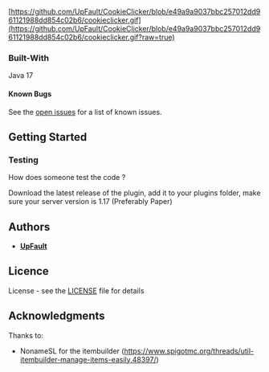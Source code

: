 [https://github.com/UpFault/CookieClicker/blob/e49a9a9037bbc257012dd961121988dd854c02b6/cookieclicker.gif](https://github.com/UpFault/CookieClicker/blob/e49a9a9037bbc257012dd961121988dd854c02b6/cookieclicker.gif?raw=true)


### Built-With

Java 17

#### Known Bugs

See the [open issues](https://github.com/UpFault/CookieClicker/issues) for a list of known issues.

## Getting Started

### Testing

How does someone test the code ?

Download the latest release of the plugin, add it to your plugins folder, make sure your server version is 1.17 (Preferably Paper)

## Authors

* **[UpFault](https://github.com/upfault)**
## Licence

License - see the [LICENSE](LICENSE) file for details

## Acknowledgments

Thanks to:

- NonameSL for the itembuilder (https://www.spigotmc.org/threads/util-itembuilder-manage-items-easily.48397/) 

